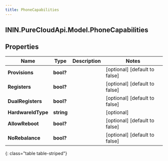 ```yaml
---
title: PhoneCapabilities
---
```

## ININ.PureCloudApi.Model.PhoneCapabilities

## Properties

|Name | Type | Description | Notes|
|------------ | ------------- | ------------- | -------------|
| **Provisions** | **bool?** |  | [optional] [default to false]|
| **Registers** | **bool?** |  | [optional] [default to false]|
| **DualRegisters** | **bool?** |  | [optional] [default to false]|
| **HardwareIdType** | **string** |  | [optional] |
| **AllowReboot** | **bool?** |  | [optional] [default to false]|
| **NoRebalance** | **bool?** |  | [optional] [default to false]|
{: class="table table-striped"}


